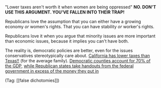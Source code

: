"Lower taxes aren't worth it when women are being oppressed" **NO. DON'T USE THIS ARGUMENT. YOU'VE FALLEN INTO THEIR TRAP!**

Republicans love the assumption that you can either have a growing economy *or* women's rights. That you can have stability *or* worker's rights.

Republicans love it when you argue that minority issues are more important than economic issues, because it implies you can't have both.

The reality is, democratic policies are better, even for the issues conservatives stereotypically care about. [California has lower taxes than Texas!!](https://finance.yahoo.com/news/think-texas-cheaper-tax-burden-161359267.html) (for the average family). [Democratic counties account for 70% of the GDP](https://www.brookings.edu/articles/biden-voting-counties-equal-70-of-americas-economy-what-does-this-mean-for-the-nations-political-economic-divide/), [while Republican states take handouts from the federal government in excess of the money they put in](https://smartasset.com/data-studies/states-most-dependent-on-the-federal-government-2022)

(Tag: [[false dichotomies]])

